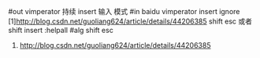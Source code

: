 #out
vimperator 持续 insert 输入 模式
#in
baidu vimperator insert ignore
[1]http://blog.csdn.net/guoliang624/article/details/44206385
shift esc 或者 shift insert
:helpall
#alg
shift esc
1. http://blog.csdn.net/guoliang624/article/details/44206385
